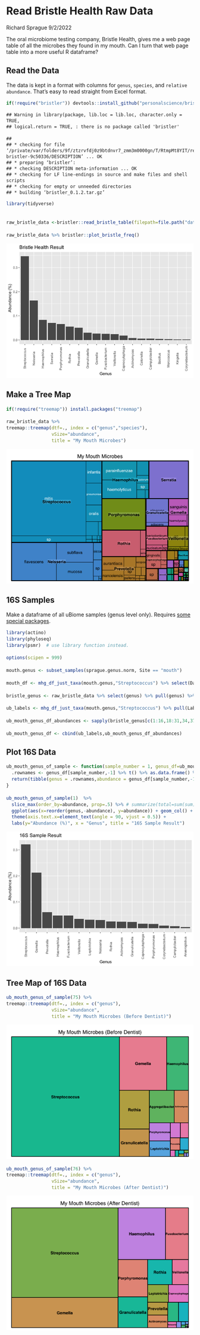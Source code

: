 Read Bristle Health Raw Data
================
Richard Sprague
9/2/2022

The oral microbiome testing company, Bristle Health, gives me a web page
table of all the microbes they found in my mouth. Can I turn that web
page table into a more useful R dataframe?

## Read the Data

The data is kept in a format with columns for `genus`, `species`, and
`relative abundance`. That’s easy to read straight from Excel format.

``` r
if(!require("bristler")) devtools::install_github("personalscience/bristler")
```

    ## Warning in library(package, lib.loc = lib.loc, character.only = TRUE,
    ## logical.return = TRUE, : there is no package called 'bristler'

    ## 
    ## * checking for file ‘/private/var/folders/9f/ztzrvfdj0z9btdnvr7_zmm3m0000gn/T/RtmpMt8YIT/remotes69f53ff54a86/personalscience-bristler-9c50336/DESCRIPTION’ ... OK
    ## * preparing ‘bristler’:
    ## * checking DESCRIPTION meta-information ... OK
    ## * checking for LF line-endings in source and make files and shell scripts
    ## * checking for empty or unneeded directories
    ## * building ‘bristler_0.1.2.tar.gz’

``` r
library(tidyverse)


raw_bristle_data <-bristler::read_bristle_table(filepath=file.path("data/BristleHealthRaw.xlsx"))

raw_bristle_data %>% bristler::plot_bristle_freq()
```

![](readBristleHealth_files/figure-gfm/unnamed-chunk-1-1.png)<!-- -->

## Make a Tree Map

``` r
if(!require("treemap")) install.packages("treemap")

raw_bristle_data %>% 
treemap::treemap(dtf=., index = c("genus","species"),
                 vSize="abundance",
                 title = "My Mouth Microbes")
```

![](readBristleHealth_files/figure-gfm/treemapexample-1.png)<!-- -->

## 16S Samples

Make a dataframe of all uBiome samples (genus level only). Requires
[some special packages](https://github.com/richardsprague/actino).

``` r
library(actino)
library(phyloseq)
library(psmr)  # use library function instead.

options(scipen = 999)

mouth.genus <- subset_samples(sprague.genus.norm, Site == "mouth")

mouth_df <- mhg_df_just_taxa(mouth.genus,"Streptococcus") %>% select(Date,Label,abundance)

bristle_genus <- raw_bristle_data %>% select(genus) %>% pull(genus) %>% unique()

ub_labels <- mhg_df_just_taxa(mouth.genus,"Streptococcus") %>% pull(Label)

ub_mouth_genus_df_abundances <- sapply(bristle_genus[c(1:16,18:31,34,37)],function(x) {mhg_df_just_taxa(mouth.genus,x) %>% pull(abundance)/1000000}) %>% as.data.frame()

ub_mouth_genus_df <- cbind(ub_labels,ub_mouth_genus_df_abundances)
```

## Plot 16S Data

``` r
ub_mouth_genus_of_sample <- function(sample_number = 1, genus_df=ub_mouth_genus_df) {
  .rownames <- genus_df[sample_number,-1] %>% t() %>% as.data.frame() %>% rownames() 
  return(tibble(genus = .rownames,abundance = genus_df[sample_number,-1] %>% t() %>% as.vector() ))
}

ub_mouth_genus_of_sample(1)  %>% 
  slice_max(order_by=abundance, prop=.5) %>% # summarize(total=sum(sum))# %>% 
  ggplot(aes(x=reorder(genus,-abundance), y=abundance)) + geom_col() + 
  theme(axis.text.x=element_text(angle = 90, vjust = 0.5)) +
  labs(y="Abundance (%)", x = "Genus", title = "16S Sample Result")
```

![](readBristleHealth_files/figure-gfm/plot16s-1.png)<!-- -->

## Tree Map of 16S Data

``` r
ub_mouth_genus_of_sample(75) %>% 
treemap::treemap(dtf=., index = c("genus"),
                 vSize="abundance",
                 title = "My Mouth Microbes (Before Dentist)")
```

![](readBristleHealth_files/figure-gfm/treemap16s-1.png)<!-- -->

``` r
ub_mouth_genus_of_sample(76) %>% 
treemap::treemap(dtf=., index = c("genus"),
                 vSize="abundance",
                 title = "My Mouth Microbes (After Dentist)")
```

![](readBristleHealth_files/figure-gfm/treemap16s-2.png)<!-- -->
